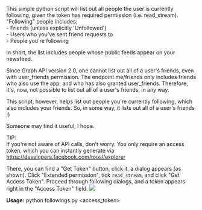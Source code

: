 This simple python script will list out all people the user is currently following, given the token has required permission (i.e. read_stream).
"Following" people includes;<br/>
\- Friends (unless explicitly 'Unfollowed')<br/>
\- Users who you've sent friend requests to<br/>
\- People you're following

In short, the list includes people whose public feeds appear on your newsfeed.


Since Graph API version 2.0, one cannot list out all of a user's friends, even with user_friends permission. The endpoint me/friends only includes friends who also use the app, and who has also granted user_friends. Therefore, it's, now, not possible to list out all of a user's friends, in any way.

This script, however, helps list out people you're currently following, which also includes your friends. So, in some way, it lists out all of a user's friends ;)

Someone may find it useful, I hope.

TIP:<br/>
If you're not aware of API calls, don't worry. You only require an access token, which you can instantly generate via https://developers.facebook.com/toosl/explorer

There, you can find a "Get Token" button, click it, a dialog appears (as shown). Click "Extended permission", tick `read_stream`, and click "Get Access Token". Proceed through following dialogs, and a token appears right in the "Access Token" field.
<img src='http://i.imgur.com/zt6rIm5.png?1' />

<b>Usage:</b>
python followings.py &lt;access_token&gt;
